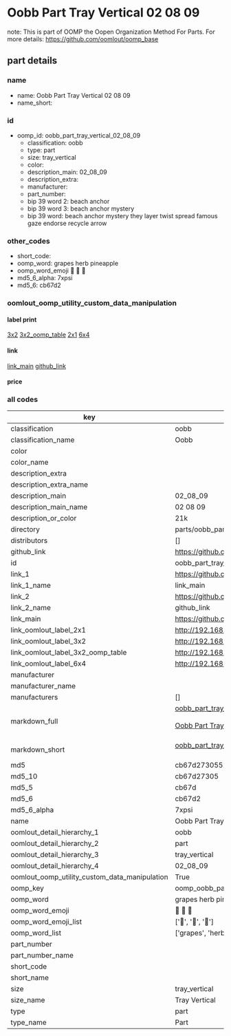 # Oobb Part Tray Vertical 02 08 09  

note: This is part of OOMP the Oopen Organization Method For Parts. For more details: https://github.com/oomlout/oomp_base

##  part details





### name
* name: Oobb Part Tray Vertical 02 08 09
* name_short: 
### id
* oomp_id: oobb_part_tray_vertical_02_08_09
  * classification: oobb
  * type: part
  * size: tray_vertical
  * color: 
  * description_main: 02_08_09
  * description_extra: 
  * manufacturer: 
  * part_number: 
  * bip 39 word 2: beach anchor
  * bip 39 word 3: beach anchor mystery
  * bip 39 word: beach anchor mystery they layer twist spread famous gaze endorse recycle arrow

### other_codes
* short_code: 
* oomp_word: grapes herb pineapple
* oomp_word_emoji :grapes: :herb: :pineapple:
* md5_6_alpha: 7xpsi
* md5_6: cb67d2






### oomlout_oomp_utility_custom_data_manipulation
#### label print
[3x2](http://192.168.1.245:1112/?label=oomp%207xpsi)
[3x2_oomp_table](http://192.168.1.107:1112/?label=oomp%207xpsi)
[2x1](http://192.168.1.242:1112/?label=oomp%207xpsi)
[6x4](http://192.168.1.55:1112/?label=oomp%207xpsi)    

#### link

[link_main](https://github.com/oomlout/oomlout_oomp_current_version_messy/tree/main/parts/oobb_part_tray_vertical_02_08_09) [github_link](https://github.com/oomlout/oomlout_oomp_part_src/tree/main/parts/oobb_part_tray_vertical_02_08_09)                             

#### price







### all codes 
| key | value |  
| --- | --- |  
| classification | oobb |  
| classification_name | Oobb |  
| color |  |  
| color_name |  |  
| description_extra |  |  
| description_extra_name |  |  
| description_main | 02_08_09 |  
| description_main_name | 02 08 09 |  
| description_or_color | 21k |  
| directory | parts/oobb_part_tray_vertical_02_08_09 |  
| distributors | [] |  
| github_link | https://github.com/oomlout/oomlout_oomp_part_src/tree/main/parts/oobb_part_tray_vertical_02_08_09 |  
| id | oobb_part_tray_vertical_02_08_09 |  
| link_1 | https://github.com/oomlout/oomlout_oomp_current_version_messy/tree/main/parts/oobb_part_tray_vertical_02_08_09 |  
| link_1_name | link_main |  
| link_2 | https://github.com/oomlout/oomlout_oomp_part_src/tree/main/parts/oobb_part_tray_vertical_02_08_09 |  
| link_2_name | github_link |  
| link_main | https://github.com/oomlout/oomlout_oomp_current_version_messy/tree/main/parts/oobb_part_tray_vertical_02_08_09 |  
| link_oomlout_label_2x1 | http://192.168.1.242:1112/?label=oomp%207xpsi |  
| link_oomlout_label_3x2 | http://192.168.1.245:1112/?label=oomp%207xpsi |  
| link_oomlout_label_3x2_oomp_table | http://192.168.1.107:1112/?label=oomp%207xpsi |  
| link_oomlout_label_6x4 | http://192.168.1.55:1112/?label=oomp%207xpsi |  
| manufacturer |  |  
| manufacturer_name |  |  
| manufacturers | [] |  
| markdown_full | [oobb_part_tray_vertical_02_08_09](https://github.com/oomlout/oomlout_oomp_current_version_messy/tree/main/parts/oobb_part_tray_vertical_02_08_09)<br>[](https://github.com/oomlout/oomlout_oomp_current_version_messy/tree/main/parts/oobb_part_tray_vertical_02_08_09)<br>[Oobb Part Tray Vertical 02 08 09](https://github.com/oomlout/oomlout_oomp_current_version_messy/tree/main/parts/oobb_part_tray_vertical_02_08_09)<br><br> |  
| markdown_short | [oobb_part_tray_vertical_02_08_09](https://github.com/oomlout/oomlout_oomp_current_version_messy/tree/main/parts/oobb_part_tray_vertical_02_08_09)<br><br> |  
| md5 | cb67d2730552ba63ae3f2e0924c2189b |  
| md5_10 | cb67d27305 |  
| md5_5 | cb67d |  
| md5_6 | cb67d2 |  
| md5_6_alpha | 7xpsi |  
| name | Oobb Part Tray Vertical 02 08 09 |  
| oomlout_detail_hierarchy_1 | oobb |  
| oomlout_detail_hierarchy_2 | part |  
| oomlout_detail_hierarchy_3 | tray_vertical |  
| oomlout_detail_hierarchy_4 | 02_08_09 |  
| oomlout_oomp_utility_custom_data_manipulation | True |  
| oomp_key | oomp_oobb_part_tray_vertical_02_08_09 |  
| oomp_word | grapes herb pineapple |  
| oomp_word_emoji | :grapes: :herb: :pineapple: |  
| oomp_word_emoji_list | [':grapes:', ':herb:', ':pineapple:'] |  
| oomp_word_list | ['grapes', 'herb', 'pineapple'] |  
| part_number |  |  
| part_number_name |  |  
| short_code |  |  
| short_name |  |  
| size | tray_vertical |  
| size_name | Tray Vertical |  
| type | part |  
| type_name | Part |  
